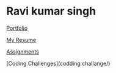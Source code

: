 # Ravi kumar singh

[Portfolio](https://github.com/ravics0027/attainu-phoenix)

[My Resume](resume/resume.pdf)

[Assignments](assignments/)

[Coding Challenges](codding challange/)

